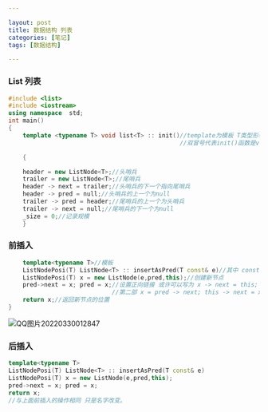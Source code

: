 ```yaml
---

layout: post
title: 数据结构 列表
categories: [笔记]
tags: [数据结构]

---
```


### List 列表

```c++
#include <list>
#include <iostream>
using namespace  std;
int main()
{
    template <typename T> void list<T> :: init()//template为模板 T类型形参 init为初始化函数
                                                //双冒号代表init()函数是void list的成员

    {

    header = new ListNode<T>;//头哨兵
    trailer = new ListNode<T>;//尾哨兵
    header -> next = trailer;//头哨兵的下一个指向尾哨兵
    header -> pred = null;//头哨兵的上一个为null
    trailer -> pred = header;//尾哨兵的上一个为头哨兵
    trailer -> next = null;//尾哨兵的下一个为null
    _size = 0;//记录规模
    }
```
### 前插入
```c++
    template<typename T>//模板
    ListNodePosi(T) ListNode<T> :: insertAsPred(T const& e)//其中 const后的e数据固定 而T是会被后来的所替换
    ListNodePosi(T) x = new ListNode(e,pred,this);//创建新节点
    pred->next = x; pred = x;//设置正向链接 或许可以写为 x -> next = this; pred -> next = x;
                             //第二部 x = pred -> next; this -> next = x;
    return x;//返回新节点的位置
}

```


![QQ图片20220330012847](../assets/blog_res/List%20%E5%88%97%E8%A1%A8.assets/QQ%E5%9B%BE%E7%89%8720220330012847-16485753173761.jpg)



### 后插入

```c++
template<typename T>
ListNodePosi(T) ListNode<T> :: insertAsPred(T const& e)
ListNodePosi(T) x = new ListNode(e,pred,this);
pred->next = x; pred = x;
return x;
//与上面前插入的操作相同 只是名字改变。
```
